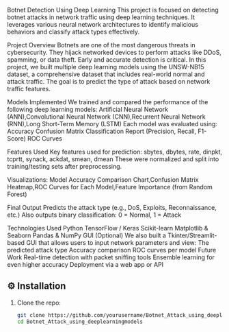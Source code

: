 Botnet Detection Using Deep Learning 
This project is focused on detecting botnet attacks in network traffic using deep learning techniques. It leverages various neural network architectures to identify malicious behaviors and classify attack types effectively.

Project Overview Botnets are one of the most dangerous threats in cybersecurity. They hijack networked devices to perform attacks like DDoS, spamming, or data theft. Early and accurate detection is critical. In this project, we built multiple deep learning models using the UNSW-NB15 dataset, a comprehensive dataset that includes real-world normal and attack traffic. The goal is to predict the type of attack based on network traffic features.

Models Implemented We trained and compared the performance of the following deep learning models: 
 Artificial Neural Network (ANN),Convolutional Neural Network (CNN),Recurrent Neural Network (RNN),Long Short-Term Memory (LSTM)
Each model was evaluated using: Accuracy Confusion Matrix Classification Report (Precision, Recall, F1-Score) ROC Curves

Features Used Key features used for prediction: 
sbytes, dbytes, rate, dinpkt, tcprtt, synack, ackdat, smean, dmean These were normalized and split into training/testing sets after preprocessing.

Visualizations:
 Model Accuracy Comparison Chart,Confusion Matrix Heatmap,ROC Curves for Each Model,Feature Importance (from Random Forest)

Final Output Predicts the attack type (e.g., DoS, Exploits, Reconnaissance, etc.) Also outputs binary classification: 0 = Normal, 1 = Attack

Technologies Used Python TensorFlow / Keras Scikit-learn Matplotlib & Seaborn Pandas & NumPy
GUI (Optional) We also built a Tkinter/Streamlit-based GUI that allows users to input network parameters and view: The predicted attack type Accuracy comparison ROC curves per model
Future Work Real-time detection with packet sniffing tools Ensemble learning for even higher accuracy Deployment via a web app or API

## ⚙️ Installation

1. Clone the repo:
   ```bash
   git clone https://github.com/yourusername/Botnet_Attack_using_deeplearningmodels.git
   cd Botnet_Attack_using_deeplearningmodels
